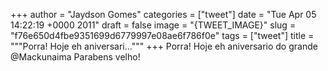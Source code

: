 
+++
author = "Jaydson Gomes"
categories = ["tweet"]
date = "Tue Apr 05 14:22:19 +0000 2011"
draft = false
image = "{TWEET_IMAGE}"
slug = "f76e650d4fbe9351699d6779997e08ae6f786f0e"
tags = ["tweet"]
title = """Porra! Hoje eh aniversari..."""
+++
Porra! Hoje eh aniversario do grande @Mackunaima Parabens velho!
